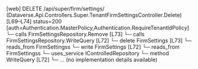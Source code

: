 [web] DELETE /api/super/firm/settings/  (Dataverse.Api.Controllers.Super.TenantFirmSettingsController.Delete)  [L69–L74] status=200 [auth=Authentication.MasterPolicy,Authentication.RequireTenantIdPolicy]
  └─ calls FirmSettingsRepository.Remove [L73]
  └─ calls FirmSettingsRepository.WriteQuery [L72]
  └─ delete FirmSettings [L73]
    └─ reads_from FirmSettingss
  └─ write FirmSettings [L72]
    └─ reads_from FirmSettingss
  └─ uses_service IControlledRepository<FirmSettings>
    └─ method WriteQuery [L72]
      └─ ... (no implementation details available)

